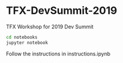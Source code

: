 # TFX-DevSummit-2019
TFX Workshop for 2019 Dev Summit

```bash
cd notebooks
jupyter notebook
```

Follow the instructions in instructions.ipynb
